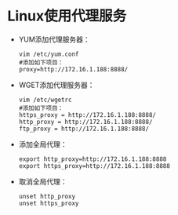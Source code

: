 # Linux使用代理服务

- YUM添加代理服务器：

  ```shell
  vim /etc/yum.conf
  #添加如下项目：　　
  proxy=http://172.16.1.188:8888/
  ```

- WGET添加代理服务器：

  ```shell
  vim /etc/wgetrc
  #添加如下项目：
  https_proxy = http://172.16.1.188:8888/
  http_proxy = http://172.16.1.188:8888/
  ftp_proxy = http://172.16.1.188:8888/
  ```

- 添加全局代理：

  ```shell
  export http_proxy=http://172.16.1.188:8888
  export https_proxy=http://172.16.1.188:8888
  ```

- 取消全局代理：

  ```shell
  unset http_proxy
  unset https_proxy
  ```